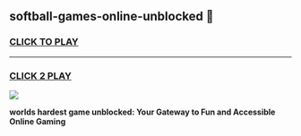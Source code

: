 
## softball-games-online-unblocked 👋
<h3>
<a href="https://premium.freeplayer.one?title=softball-games-online-unblocked&ref=14F">CLICK TO PLAY</a></h3>
<hr>

<h3>
<a href="https://premium.freeplayer.one?title=softball-games-online-unblocked&ref=14F">CLICK 2 PLAY</a>
  
</h3>

<a href="https://premium.freeplayer.one?title=softball-games-online-unblocked&ref=12F/"><img src="https://clearcache.store/games.png"></a>


**worlds hardest game unblocked: Your Gateway to Fun and Accessible Online Gaming**
